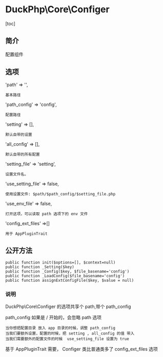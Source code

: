 # DuckPhp\Core\Configer
[toc]

## 简介

配置组件

## 选项

'path' => '',

    基本路径
'path_config' => 'config',

    配置路径
'setting' => [],

    默认自带的设置
'all_config' => [],

    默认自带的所有配置
'setting_file' => 'setting',

    设置文件名。
'use_setting_file' => false,

    使用设置文件: $path/$path_config/$setting_file.php
'use_env_file' => false,

    打开这项，可以读取 path 选项下的 env 文件

'config_ext_files' =>[]

    用于 AppPluginTrait
## 公开方法

    public function init($options=[], $context=null)
    public function _Setting($key)
    public function _Config($key, $file_basename='config')
    public function _LoadConfig($file_basename='config')
    public function assignExtConfigFile($key, $value = null)

### 说明

DuckPhp\Core\Configer 的选项共享个 path,带个 path_config

path_config 如果是 / 开始的，会忽略 path 选项

    当你想把配置目录 放入 app 目录的时候，调整 path_config
    当我们要额外设置，配置的时候，把 setting , all_config 的值 带入
    当我们需要额外的配置文件的时候  use_setting_file 设置为 true

基于  AppPluginTrait  需要， Configer 类比普通类多了 config_ext_files 选项